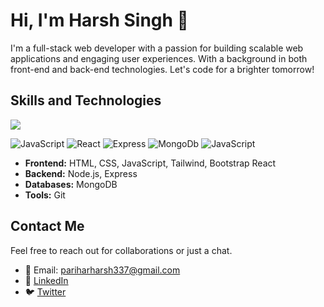 # Hi, I'm Harsh Singh 👋

I'm a full-stack web developer with a passion for building scalable web applications and engaging user experiences. With a background in both front-end and back-end technologies. Let's code for a brighter tomorrow!
## Skills and Technologies
![](https://komarev.com/ghpvc/?username=Harshparihar2003&color=green)

![JavaScript](https://img.shields.io/badge/Code-JavaScript-yellow)
![React](https://img.shields.io/badge/Framework-React-blue)
![Express](https://img.shields.io/badge/Backend-Node.js-green)
![MongoDb](https://img.shields.io/badge/Database-MongoDB-lightgrey)
![JavaScript](https://img.shields.io/badge/-JavaScript-F7DF1E?style=flat&logo=javascript&logoColor=black)


- **Frontend:** HTML, CSS, JavaScript, Tailwind, Bootstrap React
- **Backend:** Node.js, Express
- **Databases:** MongoDB
- **Tools:** Git 

## Contact Me

Feel free to reach out for collaborations or just a chat.

- 📧 Email: pariharharsh337@gmail.com
- 💼 [LinkedIn](https://www.linkedin.com/in/harsh-singh-221451239/)
- 🐦 [Twitter](#)
<!--
**Harshparihar2003/Harshparihar2003** is a ✨ _special_ ✨ repository because its `README.md` (this file) appears on your GitHub profile.

Here are some ideas to get you started:

- 🔭 I’m currently working on ...
- 🌱 I’m currently learning ...
- 👯 I’m looking to collaborate on ...
- 🤔 I’m looking for help with ...
- 💬 Ask me about ...
- 📫 How to reach me: ...
- 😄 Pronouns: ...
- ⚡ Fun fact: ...
-->
